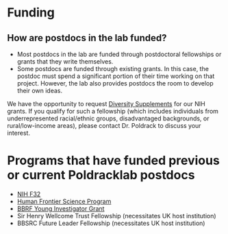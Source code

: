 # Funding

## How are postdocs in the lab funded?

- Most postdocs in the lab are
    funded through postdoctoral fellowships or grants that they write
    themselves.  
- Some postdocs are funded
    through existing grants. In this case, the postdoc must spend a significant portion of
    their time working on that project. However, the lab also provides
    postdocs the room to develop their own ideas.

We have the opportunity to
    request [Diversity
    Supplements](https://grants.nih.gov/grants/guide/pa-files/pa-20-222.html)
    for our NIH grants. If you qualify for such a fellowship (which
    includes individuals from underrepresented racial/ethnic groups,
    disadvantaged backgrounds, or rural/low-income areas), please
    contact Dr. Poldrack to discuss your interest.

# Programs that have funded previous or current Poldracklab postdocs

- [NIH F32](https://researchtraining.nih.gov/programs/fellowships/f32)
- [Human Frontier Science Program](https://www.hfsp.org/)
- [BBRF Young Investigator Grant](https://www.bbrfoundation.org/grants-prizes/bbrf-young-investigator-grants)
- Sir Henry Wellcome Trust Fellowship (necessitates UK host institution)
- BBSRC Future Leader Fellowship (necessitates UK host institution)
